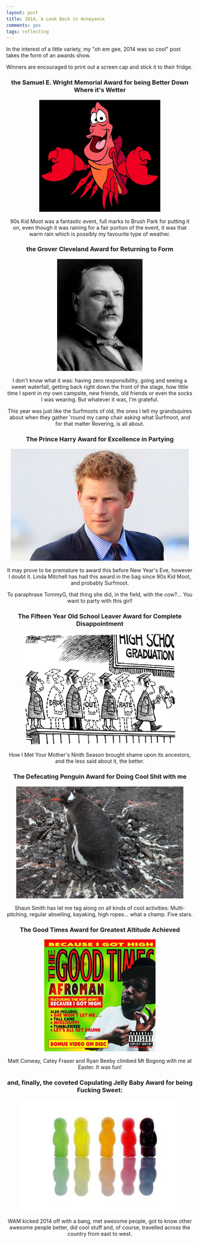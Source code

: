 ```yaml
---
layout: post
title: 2014, A Look Back in Annoyance
comments: yes
tags: reflecting
---
```

In the interest of a little variety, my "oh em gee, 2014 was so cool" post takes the form of an awards show.

Winners are encouraged to print out a screen cap and stick it to their fridge.

<!--more-->
<div style="text-align:center; margin-left:auto; margin-right:auto;">
<h3>the Samuel E. Wright Memorial Award for being Better Down Where it's Wetter</h3>
<img style="height: 300px; width:auto;" src="/blog/assets/2014-12/sebastian.jpg" alt="Sebastian the Crab" />

<p>90s Kid Moot was a fantastic event, full marks to Brush Park for putting it on, even though it was raining for a fair portion of the event, it was that warm rain which is possibly my favourite type of weather.</p>

<h3>the Grover Cleveland Award for Returning to Form</h3>
<img style="height: 300px; width:auto;" src="/blog/assets/2014-12/glover-cleveland.jpg" alt="the 22nd, and 24th, President of the United States" />

<p>I don't know what it was: having zero responsibility, going and seeing a sweet waterfall, getting back right down the front of the stage, how little time I spent in my own campsite, new friends, old friends or even the socks I was wearing. But whatever it was, I'm grateful.</p>
<p>This year was just like the Surfmoots of old, the ones I tell my grandsquires about when they gather 'round my camp chair asking what Surfmoot, and for that matter Rovering, is all about.</p>

<h3>The Prince Harry Award for Excellence in Partying</h3>
<img style="height: 300px; width:auto;" src="/blog/assets/2014-12/prince-harry.jpg" alt="HRH The Prince Henry of Wales" />
<p>It may prove to be premature to award this before New Year's Eve, however I doubt it. Linda Mitchell has had this award in the bag since 90s Kid Moot, and probably Surfmoot.</p>
<p>To paraphrase TommyG, that thing she did, in the field, with the cow?... You want to party with this girl!</p>

<h3>The Fifteen Year Old School Leaver Award for Complete Disappointment</h3>
<img style="height: 300px; width:auto;" src="/blog/assets/2014-12/15-yearold.jpg" alt="" />
<p>How I Met Your Mother's Ninth Season brought shame upon its ancestors, and the less said about it, the better.</p>

<h3>The Defecating Penguin Award for Doing Cool Shit with me</h3>
<img style="height: 300px; width:auto;" src="/blog/assets/2014-12/defecating-penguin.jpg" alt="" />
<p>Shaun Smith has let me tag along on all kinds of cool activities: Multi-pitching, regular abseiling, kayaking, high ropes... what a champ. Five stars.</p>

<h3>The Good Times Award for Greatest Altitude Achieved</h3>
<img style="height: 300px; width:auto;" src="/blog/assets/2014-12/good-times.jpg" alt="" />
<p>Matt Conway, Catey Fraser and Ryan Beeby climbed Mt Bogong with me at Easter. It was fun!</p>

<h3>and, finally, the coveted Copulating Jelly Baby Award for being Fucking Sweet:</h3>
<img style="height: 300px; width:auto;" src="/blog/assets/2014-12/copulating-jellybaby.jpg" alt="" />
<p>WAM kicked 2014 off with a bang, met awesome people, got to know other awesome people better, did cool stuff and, of course, travelled across the country from east to west.</p>

</div>
